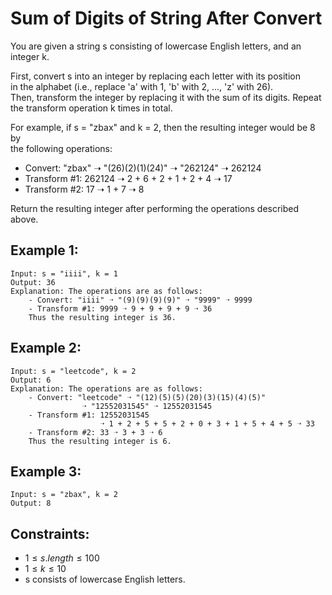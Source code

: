 # Sum of Digits of String After Convert 

You are given a string s consisting of lowercase English letters, and an  
integer k.

First, convert s into an integer by replacing each letter with its position  
in the alphabet (i.e., replace 'a' with 1, 'b' with 2, ..., 'z' with 26).  
Then, transform the integer by replacing it with the sum of its digits. Repeat  
the transform operation k times in total.

For example, if s = "zbax" and k = 2, then the resulting integer would be 8 by  
the following operations:

* Convert: "zbax" ➝ "(26)(2)(1)(24)" ➝ "262124" ➝ 262124
* Transform #1: 262124 ➝ 2 + 6 + 2 + 1 + 2 + 4 ➝ 17
* Transform #2: 17 ➝ 1 + 7 ➝ 8

Return the resulting integer after performing the operations described above.

 

## Example 1:

    Input: s = "iiii", k = 1
    Output: 36
    Explanation: The operations are as follows:
        - Convert: "iiii" ➝ "(9)(9)(9)(9)" ➝ "9999" ➝ 9999
        - Transform #1: 9999 ➝ 9 + 9 + 9 + 9 ➝ 36
        Thus the resulting integer is 36.
        
## Example 2:

    Input: s = "leetcode", k = 2
    Output: 6
    Explanation: The operations are as follows:
        - Convert: "leetcode" ➝ "(12)(5)(5)(20)(3)(15)(4)(5)" 
                    ➝ "12552031545" ➝ 12552031545
        - Transform #1: 12552031545 
                        ➝ 1 + 2 + 5 + 5 + 2 + 0 + 3 + 1 + 5 + 4 + 5 ➝ 33
        - Transform #2: 33 ➝ 3 + 3 ➝ 6
        Thus the resulting integer is 6.

## Example 3:

    Input: s = "zbax", k = 2
    Output: 8

 

## Constraints:

* $1 \le s.length \le 100$
* $1 \le k \le 10$
* s consists of lowercase English letters.

